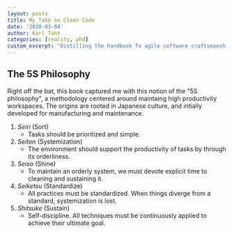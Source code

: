 ```yaml
---
layout: posts
title: My Take on Clean Code
date: '2020-03-04'
author: Karl Taht
categories: [reality, phd]
custom_excerpt: "Distilling the handbook fo agile software craftsmanship."
---
```


## The 5S Philosophy

Right off the bat, this book captured me with this notion of the "5S philosophy",
a methodology centered around maintaing high productivity workspaces. The origins 
are rooted in Japanese culture, and intially developed for manufacturing and 
maintenance. 

1. _Seiri_ (Sort)
    * Tasks should be prioritized and simple. 
2. _Seiton_ (Systemization)
    * The environment should support the productivity of tasks by through
its orderliness.
3. _Seiso_ (Shine)
    * To maintain an orderly system, we must devote explicit time to cleaning and
sustaining it.
4. _Seiketsu_ (Standardize)
    * All practices must be standardized. When things diverge from a standard, systemization
is lost. 
5. _Shitsuke_ (Sustain)
    * Self-discipline. All techniques must be continuously applied to achieve
their ultimate goal.

